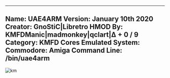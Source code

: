 -----------------------
Name: UAE4ARM
Version: January 10th 2020
Creator: GnoStiC|Libretro
HMOD By: KMFDManic|madmonkey|qclart|∆ + 0 / 9
Category: KMFD Cores
Emulated System: Commodore: Amiga
Command Line: /bin/uae4arm
-----------------------
![km](https://i.imgur.com/wAmnkCX.png)

